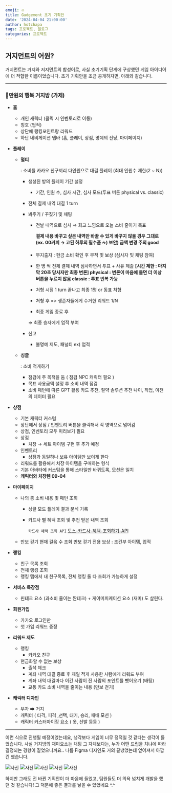 ```yaml
---
emoji: 🔥
title: Gudgement 초기 기획안
date: '2024-04-04 21:00:00'
author: hotchapa
tags: 프로젝트, 블로그
categories: 프로젝트
---
```


## 거지먼트의 어원?
거지먼트는 거지와 저지먼트의 합성어로, 사실 초기기획 단계에 구상했던 게임 아이디어에 더 적합한 이름이었습니다.
초기 기획안을 조금 공개하자면, 아래와 같습니다.

---
### **💸만원의 행복 거지방 (가제)**

- **홈**
    - 개인 캐릭터 (클릭 시 인벤토리로 이동)
    - 칭호 (업적)
    - 상단에 랭킹포인트랑 리워드
    - 하단 네비게이션 탭바 (홈, 플레이, 상점, 명예의 전당, 마이페이지)

- **플레이**
    - **멀티**
        
        : 소비를 카카오 친구끼리 다인원으로 대결 플레이 (최대 인원수 제한(2 ~ N)) 
        
        - 생성된 방의 플레이 기간 설정
            - 기간, 인원 수, 심사 시간, 심사 모드(투표 버튼 physical vs. classic)
        - 전체 결제 내역 대결 1 turn
        - 봐주기 / 꾸짖기 및 채팅
            - 전날 내역으로 심사
            ⇒ 회고 느낌으로 오늘 소비 줄이기 목표
                
                **결제 내용 바꾸고 싶은 내역만 바꿀 수 있게
                바꾸지 않을 경우 그대로
                (ex. 00커피 → 고된 하루의 필수품** ☕**)
                보안) 금액 변경 주의 good**
                
            - 무지출자
            : 현금 소비 확인 후 무적 및 보상 (심사자 및 채팅 참여)
            - 한 명 씩 전체 결제 내역 심사하면서 투표 + 사유 제출
            **[시간 제한 : 마지막 20초 당사자만 최종 변론]
            physical : 변론이 마음에 들면 더 이상 버튼을 누르지 않음
            classic : 투표 번복 가능**
            - 처형 시점
            1 turn 끝나고 최종 1명 or 동표 처형
            - 처형 후
            => 생존자들에게 수거한 리워드 1/N
            - 최종 게임 종료 후
            
            ⇒ 최종 승자에게 업적 부여
            
        - 신고
            - 불명예 제도, 패널티 ex) 업적
    - **싱글**
        
        : 소비 적게하기
        
        - 점검에 주 목적을 둠 ( 점검 NPC 캐릭터 필요 )
        - 목표 사용금액 설정 후 소비 내역 점검
        - 소비 패턴에 따른 GPT 활용 카드 추천, 절약 솔루션 추천
        나이, 직업, 이전의 데이터 필요

- **상점**
    - 기본 캐릭터 커스텀
    - 상단에서 상점 / 인벤토리 버튼을 클릭해서 각 영역으로 넘어감
    - 상점, 인벤토리 모두 미리보기 필요
    - 상점
        - 치장 → 세트 아이템 구현 후 추가 예정
    - 인벤토리
        - 상점과 동일하나 보유 아이템만 보이게 한다
    - 리워드를 활용해서 치장 아이템을 구매하는 형식
    - 기본 아바타에 커스텀을 통해 스타일만 바뀌도록, 모션은 일치
    - **캐릭터와 치장템  09-04**

- **마이페이지**
    - 나의 총 소비 내용 및 패턴 조회
        - 싱글 모드 플레이 결과 분석 기록
        - 카드사 별 혜택 조회 및 추천 받은 내역 조회
            
            `카드사 혜택 조회 API` [토스-카드사-혜택-조회하기-API](https://docs.tosspayments.com/common/apis/card-benefits#%EC%B9%B4%EB%93%9C%EC%82%AC-%ED%98%9C%ED%83%9D-%EC%A1%B0%ED%9A%8C%ED%95%98%EA%B8%B0)
            
    - 만보 걷기 현재 걸음 수 조회
    만보 걷기 전용 보상 : 조건부 아이템, 업적

- **랭킹**
    - 친구 목록 조회
    - 전체 랭킹 조회
    - 랭킹 탭에서 내 친구목록, 전체 랭킹 둘 다 조회가 가능하게 설정


- **서비스** **특장점**
    - 핀테크 요소 (과소비 줄이는 짠테크) + 게이미피케이션 요소 (재미) 도 살린다.

- **회원가입**
    - 카카오 로그인만
    - 첫 가입 리워드 증정

- **리워드 제도**
    - 랭킹
        - 카카오 친구
    - 현금화할 수 없는 보상
        - 출석 체크
        - 계좌 내역 대결 종료 후 제일 적게 사용한 사람에게 리워드 부여
        - 계좌 내역 대결마다 이긴 사람이 진 사람의 포인트를 뺏어오기 (배팅)
        - 교통 카드 소비 내역을 줄이는 내용 (만보 걷기)

- **캐릭터 디자인**
    - 부자 ➡ 거지
    - 캐릭터 ( 타격, 피격 ,선택, 대기, 승리, 패배 모션 )
    - 캐릭터 커스터마이징 요소 ( 옷, 신발 등등 )
    

---

이런 식으로 진행될 예정이었는데요, 생각보다 게임이 너무 정적일 것 같다는 생각이 들었습니다.
사실 거지방의 재미요소는 채팅 그 자체보다는, 누가 어떤 드립을 치냐에 따라 결정되는 경향이 짙었으니까요..
나름 Figma 디자인도 거의 끝냈었는데 엎어져서 아깝긴 했습니다. 

![사진](./001.png)
![사진](./002.png)
![사진](./003.png)
![사진](./004.png)
![사진](./005.png)

하지만 그래도 전 바뀐 기획안이 더 마음에 들었고, 팀원들도 더 의욕 넘치게 개발을 했던 것 같습니다!
그 덕분에 좋은 결과를 낳을 수 있었네요 ^.^